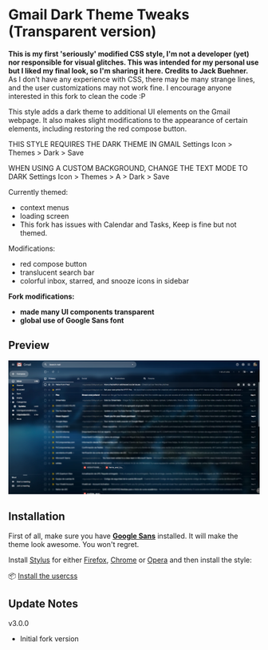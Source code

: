 ﻿# Gmail Dark Theme Tweaks (Transparent version)
<b>This is my first 'seriously' modified CSS style, I'm not a developer (yet) nor responsible for visual glitches. This was intended for my personal use but I liked my final look, so I'm sharing it here. Credits to Jack Buehner.</b>
<br>As I don't have any experience with CSS, there may be many strange lines, and the user customizations may not work fine. I encourage anyone interested in this fork to clean the code :P


This style adds a dark theme to additional UI elements on the Gmail webpage. It also makes slight modifications to the appearance of certain elements, including restoring the red compose button.

THIS STYLE REQUIRES THE DARK THEME IN GMAIL
Settings Icon > Themes > Dark > Save

WHEN USING A CUSTOM BACKGROUND, CHANGE THE TEXT MODE TO DARK
Settings Icon > Themes > A > Dark > Save

Currently themed:
- context menus
- loading screen
- This fork has issues with Calendar and Tasks, Keep is fine but not themed.

Modifications:
- red compose button
- translucent search bar
- colorful inbox, starred, and snooze icons in sidebar

<b>Fork modifications:
- made many UI components transparent
- global use of Google Sans font
</b>


## Preview
![](GmailPreview.png)

## Installation

First of all, make sure you have <a href='https://github.com/sahibjotsaggu/Google-Sans-Fonts/archive/master.zip'><b>Google Sans</b></a> installed. It will make the theme look awesome. You won't regret.

Install [Stylus](https://add0n.com/stylus.html) for either [Firefox](https://addons.mozilla.org/en-US/firefox/addon/styl-us/), [Chrome](https://chrome.google.com/webstore/detail/stylus/clngdbkpkpeebahjckkjfobafhncgmne) or [Opera](https://addons.opera.com/en-gb/extensions/details/stylus/) and then install the style:

📦 [Install the usercss](https://github.com/imrickharrison/gmail-dark-modifications/raw/master/gmail-dark.less.user.css)


## Update Notes
v3.0.0
- Initial fork version
